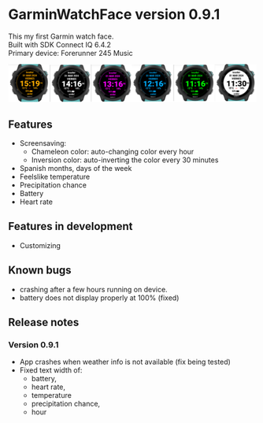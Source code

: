 # GarminWatchFace version 0.9.1

This my first Garmin watch face.  
Built with SDK Connect IQ 6.4.2  
Primary device: Forerunner 245 Music

![watchFacePhto](./myFirstWatchFace.png)

## Features

- Screensaving:
  - Chameleon color: auto-changing color every hour
  - Inversion color: auto-inverting the color every 30 minutes
- Spanish months, days of the week
- Feelslike temperature
- Precipitation chance
- Battery
- Heart rate

## Features in development

- Customizing

## Known bugs

- crashing after a few hours running on device.
- battery does not display properly at 100% (fixed)

## Release notes

### Version 0.9.1

- App crashes when weather info is not available (fix being tested)
- Fixed text width of:
  - battery,
  - heart rate,
  - temperature
  - precipitation chance,
  - hour
